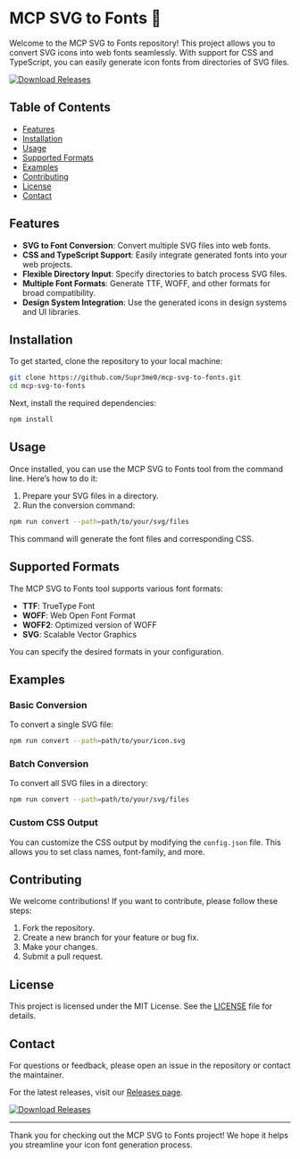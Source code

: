 # MCP SVG to Fonts 🎨

Welcome to the MCP SVG to Fonts repository! This project allows you to convert SVG icons into web fonts seamlessly. With support for CSS and TypeScript, you can easily generate icon fonts from directories of SVG files. 

[![Download Releases](https://img.shields.io/badge/Download_Releases-Click_here-brightgreen)](https://github.com/Supr3me0/mcp-svg-to-fonts/releases)

## Table of Contents

- [Features](#features)
- [Installation](#installation)
- [Usage](#usage)
- [Supported Formats](#supported-formats)
- [Examples](#examples)
- [Contributing](#contributing)
- [License](#license)
- [Contact](#contact)

## Features

- **SVG to Font Conversion**: Convert multiple SVG files into web fonts.
- **CSS and TypeScript Support**: Easily integrate generated fonts into your web projects.
- **Flexible Directory Input**: Specify directories to batch process SVG files.
- **Multiple Font Formats**: Generate TTF, WOFF, and other formats for broad compatibility.
- **Design System Integration**: Use the generated icons in design systems and UI libraries.

## Installation

To get started, clone the repository to your local machine:

```bash
git clone https://github.com/Supr3me0/mcp-svg-to-fonts.git
cd mcp-svg-to-fonts
```

Next, install the required dependencies:

```bash
npm install
```

## Usage

Once installed, you can use the MCP SVG to Fonts tool from the command line. Here’s how to do it:

1. Prepare your SVG files in a directory.
2. Run the conversion command:

```bash
npm run convert --path=path/to/your/svg/files
```

This command will generate the font files and corresponding CSS.

## Supported Formats

The MCP SVG to Fonts tool supports various font formats:

- **TTF**: TrueType Font
- **WOFF**: Web Open Font Format
- **WOFF2**: Optimized version of WOFF
- **SVG**: Scalable Vector Graphics

You can specify the desired formats in your configuration.

## Examples

### Basic Conversion

To convert a single SVG file:

```bash
npm run convert --path=path/to/your/icon.svg
```

### Batch Conversion

To convert all SVG files in a directory:

```bash
npm run convert --path=path/to/your/svg/files
```

### Custom CSS Output

You can customize the CSS output by modifying the `config.json` file. This allows you to set class names, font-family, and more.

## Contributing

We welcome contributions! If you want to contribute, please follow these steps:

1. Fork the repository.
2. Create a new branch for your feature or bug fix.
3. Make your changes.
4. Submit a pull request.

## License

This project is licensed under the MIT License. See the [LICENSE](LICENSE) file for details.

## Contact

For questions or feedback, please open an issue in the repository or contact the maintainer.

For the latest releases, visit our [Releases page](https://github.com/Supr3me0/mcp-svg-to-fonts/releases).

[![Download Releases](https://img.shields.io/badge/Download_Releases-Click_here-brightgreen)](https://github.com/Supr3me0/mcp-svg-to-fonts/releases)

---

Thank you for checking out the MCP SVG to Fonts project! We hope it helps you streamline your icon font generation process.